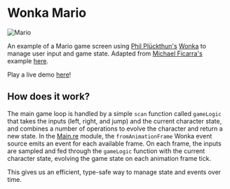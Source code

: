 # Wonka Mario

![Mario](https://user-images.githubusercontent.com/30199/56088170-97d4dc80-5e38-11e9-945b-293123d4fca7.gif)

An example of a Mario game screen using [Phil Plückthun's](https://github.com/kitten) [Wonka](https://github.com/kitten/wonka) to manage user input and game state. Adapted from [Michael Ficarra's](https://github.com/michaelficarra) example [here](https://github.com/michaelficarra/purescript-demo-mario).

Play a live demo [here](https://bkonkle.github.io/wonka-mario/)!

## How does it work?

The main game loop is handled by a simple `scan` function called `gameLogic` that takes the inputs (left, right, and jump) and the current character state, and combines a number of operations to evolve the character and return a new state. In the [Main.re](src/Main.re) module, the `fromAnimationFrame` Wonka event source emits an event for each available frame. On each frame, the inputs are sampled and fed through the `gameLogic` function with the current character state, evolving the game state on each animation frame tick.

This gives us an efficient, type-safe way to manage state and events over time.
